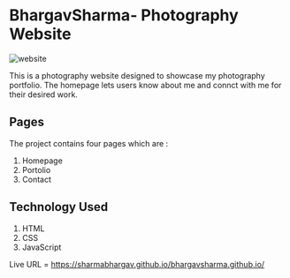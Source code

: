 # BhargavSharma- Photography Website
![website](https://user-images.githubusercontent.com/105602130/169688857-62f18aec-cc58-4bf9-8796-c26001788675.png)


This is a photography website designed to showcase my photography portfolio. The homepage lets users know about me and connct with me for their desired work.

## Pages  ##
The project contains four pages which are :

1. Homepage
2. Portolio
3. Contact


## Technology Used  ##

1. HTML
2. CSS
3. JavaScript


Live URL = https://sharmabhargav.github.io/bhargavsharma.github.io/


